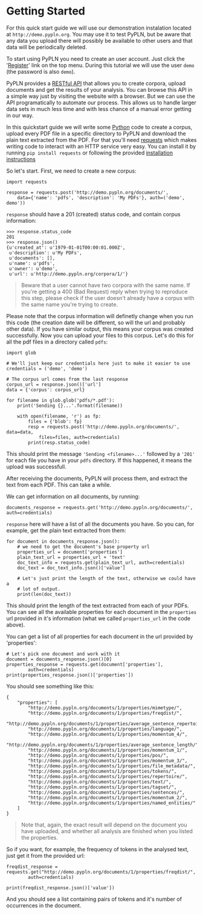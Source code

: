 Getting Started
===============


For this quick start guide we will use our demonstration instalation located at
`http://demo.pypln.org`. You may use it to test PyPLN, but be aware that any data
you upload there will possibly be available to other users and that data will
be periodically deleted.


To start using PyPLN you need to create an user account. Just click the
'[Register](http://demo.pypln.org/accounts/register/)' link on the top menu.
During this tutorial we will use the user `demo` (the password is also `demo`).


PyPLN provides a [RESTful API](https://en.wikipedia.org/wiki/Representational_state_transfer)
that allows you to create corpora, upload documents and get the results of your
analysis. You can browse this API in a simple way just by visiting the website
with a browser. But we can use the API programatically to automate our
process. This allows us to handle larger data sets in much less time and with
less chance of a manual error getting in our way.


In this quickstart guide we will write some [Python](http://www.python.org)
code to create a corpus, upload every PDF file in a specific directory to PyPLN
and download the plain text extracted from the PDF. For that you'll need
[requests](http://docs.python-requests.org/en/latest/) which makes writing code
to interact with an HTTP service very easy. You can install it by running `pip
install requests` or following the provided [installation instructions](http://docs.python-requests.org/en/latest/user/install/#install)


So let's start. First, we need to create a new corpus:

    import requests

    response = requests.post('http://demo.pypln.org/documents/',
        data={'name': 'pdfs', 'description': 'My PDFs'}, auth=('demo', demo'))


`response` should have a 201 (created) status code, and contain corpus
information:

    >>> response.status_code
    201
    >>> response.json()
    {u'created_at': u'1979-01-01T00:00:01.000Z',
     u'description': u'My PDFs',
     u'documents': [],
     u'name': u'pdfs',
     u'owner': u'demo',
     u'url': u'http://demo.pypln.org/corpora/1/'}

> Beware that a user cannot have two corpora with the same name. If you're
> getting a 400 (Bad Request) reply when trying to reproduce this step, please
> check if the user doesn't already have a corpus with the same name you're
> trying to create.

Please note that the corpus information will definetly change when you run
this code (the creation date will be different, so will the url and probably
other data). If you have similar output, this means your corpus was created
successfully. Now you can upload your files to this corpus. Let's do this for
all the pdf files in a directory called `pdfs`:

    import glob

    # We'll just keep our credentials here just to make it easier to use
    credentials = ('demo', 'demo')

    # The corpus url comes from the last response
    corpus_url = response.json()['url']
    data = {'corpus': corpus_url}

    for filename in glob.glob('pdfs/*.pdf'):
        print('Sending {}...'.format(filename))

        with open(filename, 'r') as fp:
            files = {'blob': fp}
            resp = requests.post('http://demo.pypln.org/documents/', data=data,
                files=files, auth=credentials)
            print(resp.status_code)

This should print the message `'Sending <filename>...'` followed by a `'201'` for
each file you have in your `pdfs` directory. If this happened, it means the
upload was successfull.

After receiving the documents, PyPLN will process them, and extract the text
from each PDF. This can take a while.

We can get information on all documents, by running:

    documents_response = requests.get('http://demo.pypln.org/documents/', auth=credentials)

`response` here will have a list of all the documents you have. So you can, for
example, get the plain text extracted from them:

    for document in documents_response.json():
        # we need to get the document's base property url
        properties_url = document['properties']
        plain_text_url = properties_url + 'text'
        doc_text_info = requests.get(plain_text_url, auth=credentials)
        doc_text = doc_text_info.json()['value']

        # Let's just print the length of the text, otherwise we could have a
        # lot of output.
        print(len(doc_text))

This should print the length of the text extracted from each of your PDFs. You
can see all the available properties for each document in the `properties` url
provided in it's information (what we called `properties_url` in the code
above).

You can get a list of all properties for each document in the url provided by
'properties':

    # Let's pick one document and work with it
    document = documents_response.json()[0]
    properties_response = requests.get(document['properties'],
            auth=credentials)
    print(properties_response.json()['properties'])

You should see something like this:

    {
        "properties": [
            "http://demo.pypln.org/documents/1/properties/mimetype/",
            "http://demo.pypln.org/documents/1/properties/freqdist/",
            "http://demo.pypln.org/documents/1/properties/average_sentence_repertoire/",
            "http://demo.pypln.org/documents/1/properties/language/",
            "http://demo.pypln.org/documents/1/properties/momentum_4/",
            "http://demo.pypln.org/documents/1/properties/average_sentence_length/",
            "http://demo.pypln.org/documents/1/properties/momentum_1/",
            "http://demo.pypln.org/documents/1/properties/pos/",
            "http://demo.pypln.org/documents/1/properties/momentum_3/",
            "http://demo.pypln.org/documents/1/properties/file_metadata/",
            "http://demo.pypln.org/documents/1/properties/tokens/",
            "http://demo.pypln.org/documents/1/properties/repertoire/",
            "http://demo.pypln.org/documents/1/properties/text/",
            "http://demo.pypln.org/documents/1/properties/tagset/",
            "http://demo.pypln.org/documents/1/properties/sentences/",
            "http://demo.pypln.org/documents/1/properties/momentum_2/",
            "http://demo.pypln.org/documents/1/properties/named_entities/"
        ]
    }


> Note that, again, the exact result will depend on the document you have
> uploaded, and whether all analysis are finished when you listed the
> properties.

So if you want, for example, the frequency of tokens in the analysed text, just
get it from the provided url:

    freqdist_response = requests.get("http://demo.pypln.org/documents/1/properties/freqdist/",
            auth=credentials)

    print(freqdist_response.json()['value'])

And you should see a list containing pairs of tokens and it's number of
occurrences in the document.

<!-- add link to the documentation of the endpoints -->
